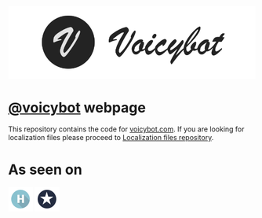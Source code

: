 [![Voicybot](/images/logo-gh.png?raw=true)](http://voicybot.com/)

# [@voicybot](https://telegram.me/voicybot) webpage
This repository contains the code for [voicybot.com](http://voicybot.com). If you are looking for localization files please proceed to [Localization files repository](https://github.com/backmeupplz/voicy-localizations).

# As seen on
[![Habrahabr](/images/habr.png?raw=true)](https://habrahabr.ru/post/316824/)
[![Spark](/images/spark.png?raw=true)](https://spark.ru/startup/voicy/blog/19008/kak-zapustit-proekt-v-odinochku/)
